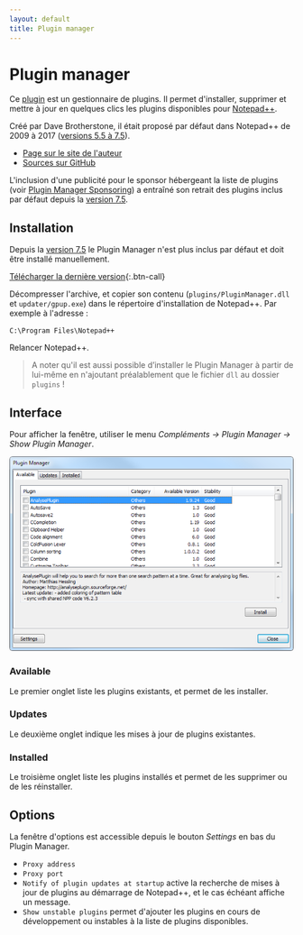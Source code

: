 ```yaml
---
layout: default
title: Plugin manager
---
```

# Plugin manager

Ce [plugin](../plugins.md) est un gestionnaire de plugins. Il permet d'installer, supprimer et mettre à jour en quelques clics les plugins disponibles pour [Notepad++](../notepad++.md).

Créé par Dave Brotherstone, il était proposé par défaut dans Notepad++ de 2009 à 2017 ([versions 5.5 à 7.5](../historique-des-versions.md)).

- [Page sur le site de l'auteur](http://brotherstone.co.uk/npp/pm)
- [Sources sur GitHub](https://github.com/davegb3/nppPluginManager)

L'inclusion d'une publicité pour le sponsor hébergeant la liste de plugins (voir [Plugin Manager Sponsoring](https://bruderste.in/npp/pm/sponsor/)) a entraîné son retrait des plugins inclus par défaut depuis la [version 7.5](historique-des-versions.md).

## Installation

Depuis la [version 7.5](historique-des-versions.md) le Plugin Manager n'est plus inclus par défaut et doit être installé manuellement.

[Télécharger la dernière version](https://github.com/bruderstein/nppPluginManager/releases){:.btn-call}

Décompresser l'archive, et copier son contenu (`plugins/PluginManager.dll` et `updater/gpup.exe`) dans le répertoire d'installation de Notepad++. Par exemple à l'adresse :

    C:\Program Files\Notepad++

Relancer Notepad++.

> A noter qu'il est aussi possible d’installer le Plugin Manager à partir de lui-même en n'ajoutant préalablement que le fichier `dll` au dossier `plugins` !

## Interface

Pour afficher la fenêtre, utiliser le menu *Compléments -> Plugin Manager -> Show Plugin Manager*.

![La fenêtre du Plugin Manager](/images/plugins/plugin-manager.png)

### Available

Le premier onglet liste les plugins existants, et permet de les installer.

### Updates

Le deuxième onglet indique les mises à jour de plugins existantes.

### Installed

Le troisième onglet liste les plugins installés et permet de les supprimer ou de les réinstaller.

## Options

La fenêtre d'options est accessible depuis le bouton *Settings* en bas du Plugin Manager.

- `Proxy address`
- `Proxy port`
- `Notify of plugin updates at startup` active la recherche de mises à jour de plugins au démarrage de Notepad++, et le cas échéant affiche un message.
- `Show unstable plugins` permet d'ajouter les plugins en cours de développement ou instables à la liste de plugins disponibles.
